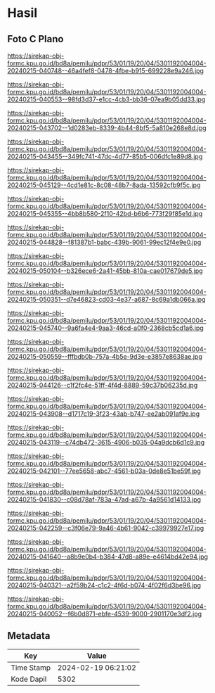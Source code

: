# Hasil

## Foto C Plano

https://sirekap-obj-formc.kpu.go.id/bd8a/pemilu/pdpr/53/01/19/20/04/5301192004004-20240215-040748--46a4fef8-0478-4fbe-b915-699228e9a246.jpg

https://sirekap-obj-formc.kpu.go.id/bd8a/pemilu/pdpr/53/01/19/20/04/5301192004004-20240215-040553--98fd3d37-e1cc-4cb3-bb36-07ea9b05dd33.jpg

https://sirekap-obj-formc.kpu.go.id/bd8a/pemilu/pdpr/53/01/19/20/04/5301192004004-20240215-043702--1d0283eb-8339-4b44-8bf5-5a810e268e8d.jpg

https://sirekap-obj-formc.kpu.go.id/bd8a/pemilu/pdpr/53/01/19/20/04/5301192004004-20240215-043455--349fc741-47dc-4d77-85b5-006dfc1e89d8.jpg

https://sirekap-obj-formc.kpu.go.id/bd8a/pemilu/pdpr/53/01/19/20/04/5301192004004-20240215-045129--4cd1e81c-8c08-48b7-8ada-13592cfb9f5c.jpg

https://sirekap-obj-formc.kpu.go.id/bd8a/pemilu/pdpr/53/01/19/20/04/5301192004004-20240215-045355--4bb8b580-2f10-42bd-b6b6-773f29f85e1d.jpg

https://sirekap-obj-formc.kpu.go.id/bd8a/pemilu/pdpr/53/01/19/20/04/5301192004004-20240215-044828--f81387b1-babc-439b-9061-99ec12f4e9e0.jpg

https://sirekap-obj-formc.kpu.go.id/bd8a/pemilu/pdpr/53/01/19/20/04/5301192004004-20240215-050104--b326ece6-2a41-45bb-810a-cae017679de5.jpg

https://sirekap-obj-formc.kpu.go.id/bd8a/pemilu/pdpr/53/01/19/20/04/5301192004004-20240215-050351--d7e46823-cd03-4e37-a687-8c69a1db066a.jpg

https://sirekap-obj-formc.kpu.go.id/bd8a/pemilu/pdpr/53/01/19/20/04/5301192004004-20240215-045740--9a6fa4e4-9aa3-46cd-a0f0-2368cb5cd1a6.jpg

https://sirekap-obj-formc.kpu.go.id/bd8a/pemilu/pdpr/53/01/19/20/04/5301192004004-20240215-050559--fffbdb0b-757a-4b5e-9d3e-e3857e8638ae.jpg

https://sirekap-obj-formc.kpu.go.id/bd8a/pemilu/pdpr/53/01/19/20/04/5301192004004-20240215-044126--c1f2fc4e-51ff-4f4d-8889-59c37b06235d.jpg

https://sirekap-obj-formc.kpu.go.id/bd8a/pemilu/pdpr/53/01/19/20/04/5301192004004-20240215-043908--d1717c19-3f23-43ab-b747-ee2ab091af9e.jpg

https://sirekap-obj-formc.kpu.go.id/bd8a/pemilu/pdpr/53/01/19/20/04/5301192004004-20240215-043119--c74db472-3615-4906-b035-04a9dcb6d1c9.jpg

https://sirekap-obj-formc.kpu.go.id/bd8a/pemilu/pdpr/53/01/19/20/04/5301192004004-20240215-042101--77ee5658-abc7-4561-b03a-0de8e51be59f.jpg

https://sirekap-obj-formc.kpu.go.id/bd8a/pemilu/pdpr/53/01/19/20/04/5301192004004-20240215-041830--c08d78af-783a-47ad-a67b-4a9561d14133.jpg

https://sirekap-obj-formc.kpu.go.id/bd8a/pemilu/pdpr/53/01/19/20/04/5301192004004-20240215-042259--c3f06e79-9a46-4b61-9042-c39979927e17.jpg

https://sirekap-obj-formc.kpu.go.id/bd8a/pemilu/pdpr/53/01/19/20/04/5301192004004-20240215-041640--a8b9e0b4-b384-47d8-a89e-e4614bd42e94.jpg

https://sirekap-obj-formc.kpu.go.id/bd8a/pemilu/pdpr/53/01/19/20/04/5301192004004-20240215-040321--a2f59b24-c1c2-4f6d-b074-4f02f6d3be96.jpg

https://sirekap-obj-formc.kpu.go.id/bd8a/pemilu/pdpr/53/01/19/20/04/5301192004004-20240215-040052--f6b0d871-ebfe-4539-9000-2901170e3df2.jpg


## Metadata

| Key        | Value               |
| ---------- | ------------------- |
| Time Stamp | 2024-02-19 06:21:02 |
| Kode Dapil | 5302                |




